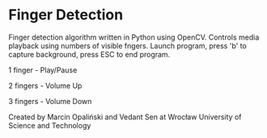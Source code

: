 # Finger Detection
Finger detection algorithm written in Python using OpenCV. Controls media playback using numbers of visible fngers. 
Launch program, press 'b' to capture background, press ESC to end program.

1 finger - Play/Pause

2 fingers - Volume Up

3 fingers - Volume Down


Created by Marcin Opaliński and Vedant Sen at Wrocław University of Science and Technology

